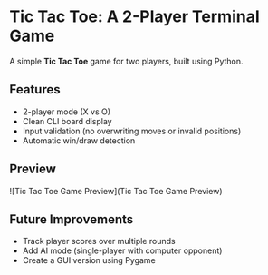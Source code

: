 # Tic Tac Toe: A 2-Player Terminal Game

A simple **Tic Tac Toe** game for two players, built using Python.

## Features

- 2-player mode (X vs O)
- Clean CLI board display
- Input validation (no overwriting moves or invalid positions)
- Automatic win/draw detection

## Preview
![Tic Tac Toe Game Preview](Tic Tac Toe Game Preview)

## Future Improvements

- Track player scores over multiple rounds
- Add AI mode (single-player with computer opponent)
- Create a GUI version using Pygame
